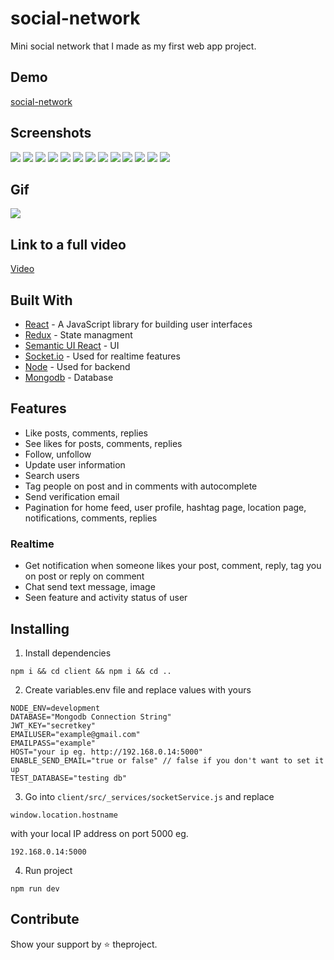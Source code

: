 # social-network

Mini social network that I made as my first web app project.

## Demo

[social-network](http://46.101.189.55/login)

## Screenshots

![](screenshots/Screenshot%20from%202020-02-28%2023-25-47.png)
![](screenshots/Screenshot%20from%202020-02-29%2019-02-15.png)
![](screenshots/Screenshot%20from%202020-02-29%2019-04-54.png)
![](screenshots/Screenshot%20from%202020-02-29%2019-06-32.png)
![](screenshots/Screenshot%20from%202020-02-29%2019-07-23.png)
![](screenshots/Screenshot%20from%202020-02-29%2019-07-45.png)
![](screenshots/Screenshot%20from%202020-02-29%2019-07-06.png)
![](screenshots/Screenshot%20from%202020-02-29%2002-19-26.png)
![](screenshots/Screenshot%20from%202020-02-29%2019-21-47.png)
![](screenshots/Screenshot%20from%202020-02-29%2019-01-38.png)
![](screenshots/Screenshot%20from%202020-02-29%2019-08-45.png)
![](screenshots/Screenshot%20from%202020-02-29%2019-25-55.png)
![](screenshots/Screenshot%20from%202020-02-29%2019-26-42.png)

## Gif

![](<screenshots/ezgif.com-video-to-gif%20(1).gif>)

## Link to a full video

[Video](https://streamable.com/5srsv)

## Built With

- [React](https://reactjs.org/) - A JavaScript library for building user interfaces
- [Redux](https://redux.js.org/) - State managment
- [Semantic UI React](https://react.semantic-ui.com/) - UI
- [Socket.io](https://socket.io/) - Used for realtime features
- [Node](https://nodejs.org/en/) - Used for backend
- [Mongodb](https://www.mongodb.com/) - Database

## Features

- Like posts, comments, replies
- See likes for posts, comments, replies
- Follow, unfollow
- Update user information
- Search users
- Tag people on post and in comments with autocomplete
- Send verification email
- Pagination for home feed, user profile, hashtag page, location page, notifications, comments, replies

### Realtime

- Get notification when someone likes your post, comment, reply, tag you on post or reply on comment
- Chat send text message, image
- Seen feature and activity status of user

## Installing

1. Install dependencies

```
npm i && cd client && npm i && cd ..
```

2. Create variables.env file and replace values with yours

```
NODE_ENV=development
DATABASE="Mongodb Connection String"
JWT_KEY="secretkey"
EMAILUSER="example@gmail.com"
EMAILPASS="example"
HOST="your ip eg. http://192.168.0.14:5000"
ENABLE_SEND_EMAIL="true or false" // false if you don't want to set it up
TEST_DATABASE="testing db"
```

3. Go into `client/src/_services/socketService.js` and replace

```
window.location.hostname
```

with your local IP address on port 5000 eg.

```
192.168.0.14:5000
```

4. Run project

```
npm run dev
```

## Contribute

Show your support by ⭐ theproject.

